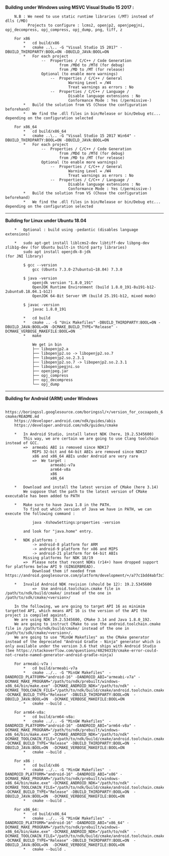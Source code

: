 
**Building under Windows using MSVC Visual Studio 15 2017 :**

		N.B : We need to use static runtime libraries (/MT) instead of dlls (/MD)
			  Projects to configure : lcms2, openjp2, openjpegjni, opj_decompress, opj_compress, opj_dump, png, tiff, z

		For x86
			*	cd build/x86
			*	cmake ..\.. -G "Visual Studio 15 2017" -DBUILD_THIRDPARTY:BOOL=ON -DBUILD_JAVA:BOOL=ON
			*	For each project
					--	Properties / C/C++ / Code Generation 
							from /MDd to /MTd (for debug)
							from /MD to /MT (for release)
					Optional (to enable more warnings)
						--	Properties / C/C++ / General 
								Warning Level = /W4
								Treat warnings as errors : No
						--	Properties / C/C++ / Language / 
								Disable language extensions : No 
								Conformance Mode : Yes (/permissive-)
			*	Build the solution from VS (Chose the configuration beforehand)
			*	We find the .dll files in bin/Release or bin/Debug etc... depending on the configuration selected

		For x86_64
			*	cd build/x86_64
			*	cmake ..\.. -G "Visual Studio 15 2017 Win64" -DBUILD_THIRDPARTY:BOOL=ON -DBUILD_JAVA:BOOL=ON
			*	For each project
					--	Properties / C/C++ / Code Generation 
							from /MDd to /MTd (for debug)
							from /MD to /MT (for release)
					Optional (to enable more warnings)
						--	Properties / C/C++ / General 
								Warning Level = /W4
								Treat warnings as errors : No
						--	Properties / C/C++ / Language / 
								Disable language extensions : No 
								Conformance Mode : Yes (/permissive-)
			*	Build the solution from VS (Chose the configuration beforehand)
			*	We find the .dll files in bin/Release or bin/Debug etc... depending on the configuration selected

****************************************************

**Building for Linux under Ubuntu 18.04**
	
		*	Optional : build using -pedantic (disables language extensions)

		*	sudo apt-get install liblcms2-dev libtiff-dev libpng-dev zlib1g-dev	(for Ubuntu built-in third party libraries)
			sudo apt install openjdk-8-jdk 										(for JNI library)

			$ gcc --version
				gcc (Ubuntu 7.3.0-27ubuntu1~18.04) 7.3.0

			$ java -version
				openjdk version "1.8.0_191"
				OpenJDK Runtime Environment (build 1.8.0_191-8u191-b12-2ubuntu0.18.04.1-b12)
				OpenJDK 64-Bit Server VM (build 25.191-b12, mixed mode)

			$ javac -version
				javac 1.8.0_191

			*	cd build
			*	cmake .. -G "Unix Makefiles" -DBUILD_THIRDPARTY:BOOL=ON -DBUILD_JAVA:BOOL=ON -DCMAKE_BUILD_TYPE="Release" -DCMAKE_VERBOSE_MAKEFILE:BOOL=ON
			*	make

				We get in bin 
				├── libopenjp2.a
				├── libopenjp2.so -> libopenjp2.so.7
				├── libopenjp2.so.2.3.1
				├── libopenjp2.so.7 -> libopenjp2.so.2.3.1
				├── libopenjpegjni.so
				├── openjpeg.jar
				├── opj_compress
				├── opj_decompress
				└── opj_dump

********************************************************

**Building for Android (ARM) under Windows**

		https://boringssl.googlesource.com/boringssl/+/version_for_cocoapods_6.0/third_party/android-cmake/README.md
		https://developer.android.com/ndk/guides/abis
		https://developer.android.com/ndk/guides/cmake

		*	In Android Studio, install latest NDK (here, 19.2.5345600)
			This way, we are certain we are going to use Clang toolchain instead of GCC.
			=>	armeabi ABI is removed since NDK17
				MIPS 32-bit and 64-bit ABIs are removed since NDK17
				x86 and x86_64 ABIs under Android are very rare
				=>	We target : 
						armeabi-v7a
						arm64-v8a
						x86
						x86_64
						
		*	Download and install the latest version of CMake (here 3.14)
			We suppose that the path to the latest version of CMake executable has been added to PATH
			
		*	Make sure to have Java 1.8 in the PATH.
			To find out which version of Java we have in PATH, we can execute the following command : 
			
				java -XshowSettings:properties -version
				
			and look for "java.home" entry.

		*	NDK platforms : 
				-> android-8 platform for ARM 
				-> android-9 platform for x86 and MIPS 
				-> android-21 platform for 64-bit ABIs
			Missing platforms for NDK 18/19
			=>	Please note that recent NDKs (r14+) have dropped support for platforms below API 9 (GINGERBREAD).
				Download them if needed from https://android.googlesource.com/platform/development/+/a77c1bdd4abf3c7e82af1f3b4330143d14c84103/ndk/platforms

		*	Invalid Android NDK revision (should be 12): 19.2.5345600
				=>	Use android.toolchain.cmake file in /path/to/ndk/build/cmake/ instead of the one in /path/to/sdk/cmake/<version>/
				
		In the following, we are going to target API 16 as minimim targetted API, which means API 16 is the version of the API the project is compiled against.
		We are using NDK 19.2.5345600, CMake 3.14 and Java 1.8.0_192.
		We are going to instruct CMake to use the android.toolchain.cmake file in /path/to/ndk/build/cmake/ instead of the one in /path/to/sdk/cmake/<version>/.
		We are going to use "MinGW Makefiles" as the CMake generator instead of the deprecated "Android Gradle - Ninja" generator which is only available under the version 3.6 that ships with Android Studio (See https://stackoverflow.com/questions/48294319/cmake-error-could-not-create-named-generator-android-gradle-ninja)

		For armeabi-v7a :
			*	cd build/armeabi-v7a
			*	cmake ../.. -G "MinGW Makefiles"  -DANDROID_PLATFORM="android-16" -DANDROID_ABI="armeabi-v7a" -DCMAKE_MAKE_PROGRAM="/path/to/ndk/prebuilt/windows-x86_64/bin/make.exe" -DCMAKE_ANDROID_NDK="/path/to/ndk"  -DCMAKE_TOOLCHAIN_FILE="/path/to/ndk/build/cmake/android.toolchain.cmake"  -DCMAKE_BUILD_TYPE="Release" -DBUILD_THIRDPARTY:BOOL=ON  -DBUILD_JAVA:BOOL=ON  -DCMAKE_VERBOSE_MAKEFILE:BOOL=ON
			*	cmake --build .

		For arm64-v8a: 
			*	cd build/arm64-v8a: 
			*	cmake ../.. -G "MinGW Makefiles"  -DANDROID_PLATFORM="android-16" -DANDROID_ABI="arm64-v8a" -DCMAKE_MAKE_PROGRAM="/path/to/ndk/prebuilt/windows-x86_64/bin/make.exe" -DCMAKE_ANDROID_NDK="/path/to/ndk"  -DCMAKE_TOOLCHAIN_FILE="/path/to/ndk/build/cmake/android.toolchain.cmake"  -DCMAKE_BUILD_TYPE="Release" -DBUILD_THIRDPARTY:BOOL=ON  -DBUILD_JAVA:BOOL=ON  -DCMAKE_VERBOSE_MAKEFILE:BOOL=ON
			*	cmake --build .
			
		For x86 :
			*	cd build/x86
			*	cmake ../.. -G "MinGW Makefiles"  -DANDROID_PLATFORM="android-16" -DANDROID_ABI="x86" -DCMAKE_MAKE_PROGRAM="/path/to/ndk/prebuilt/windows-x86_64/bin/make.exe" -DCMAKE_ANDROID_NDK="/path/to/ndk"  -DCMAKE_TOOLCHAIN_FILE="/path/to/ndk/build/cmake/android.toolchain.cmake"  -DCMAKE_BUILD_TYPE="Release" -DBUILD_THIRDPARTY:BOOL=ON  -DBUILD_JAVA:BOOL=ON  -DCMAKE_VERBOSE_MAKEFILE:BOOL=ON
			*	cmake --build .

		For x86_64: 
			*	cd build/x86_64
			*	cmake ../.. -G "MinGW Makefiles"  -DANDROID_PLATFORM="android-16" -DANDROID_ABI="x86_64" -DCMAKE_MAKE_PROGRAM="/path/to/ndk/prebuilt/windows-x86_64/bin/make.exe" -DCMAKE_ANDROID_NDK="/path/to/ndk"  -DCMAKE_TOOLCHAIN_FILE="/path/to/ndk/build/cmake/android.toolchain.cmake"  -DCMAKE_BUILD_TYPE="Release" -DBUILD_THIRDPARTY:BOOL=ON  -DBUILD_JAVA:BOOL=ON  -DCMAKE_VERBOSE_MAKEFILE:BOOL=ON
			*	cmake --build .
